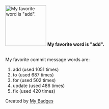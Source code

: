 <img src="https://github.com/my-badges/my-badges/blob/master/src/all-badges/favorite-word/favorite-word.png?raw=true" alt="My favorite word is &quot;add&quot;." title="My favorite word is &quot;add&quot;." width="128">
<strong>My favorite word is &quot;add&quot;.</strong>
<br><br>

My favorite commit message words are:

1. add (used 1051 times)
2. to (used 687 times)
3. for (used 502 times)
4. update (used 486 times)
5. fix (used 420 times)


Created by <a href="https://github.com/my-badges/my-badges">My Badges</a>